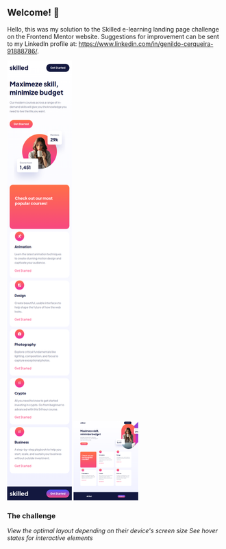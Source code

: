 ## Welcome! 👋

Hello, this was my solution to the Skilled e-learning landing page challenge on the Frontend Mentor website. Suggestions for improvement can be sent to my LinkedIn profile at: https://www.linkedin.com/in/genildo-cerqueira-91888786/.

<img src="./screen/mobile.png" alt="Mobile" width="30%" height="30%"> <img src="./screen/laptop.png" alt="Laptop" width="30%" height="30%">


### The challenge

<i>View the optimal layout depending on their device's screen size
See hover states for interactive elements</i>